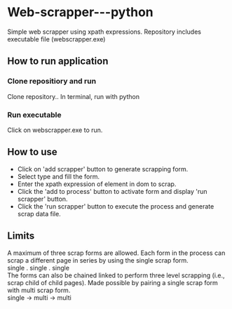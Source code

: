 # Web-scrapper---python
Simple web scrapper using xpath expressions.
Repository includes executable file (webscrapper.exe)

## How to run application
### Clone repositiory and run
Clone repository..
In terminal, run with python <foldername>
  
### Run executable
Click on webscrapper.exe to run.

## How to use
- Click on 'add scrapper' button to generate scrapping form.
- Select type and fill the form.
- Enter the xpath expression of element in dom to scrap.
- Click the 'add to process' button to activate form and display 'run scrapper' button.
- Click the 'run scrapper' button to execute the process and generate scrap data file.

## Limits
A maximum of three scrap forms are allowed. Each form in the process can scrap a different page in series by using the single scrap form.<br>
single . single . single <br >
The forms can also be chained linked to perform three level scrapping (i.e., scrap child of child pages). Made possible by pairing a single scrap form with multi scrap form.<br >
single -> multi -> multi
